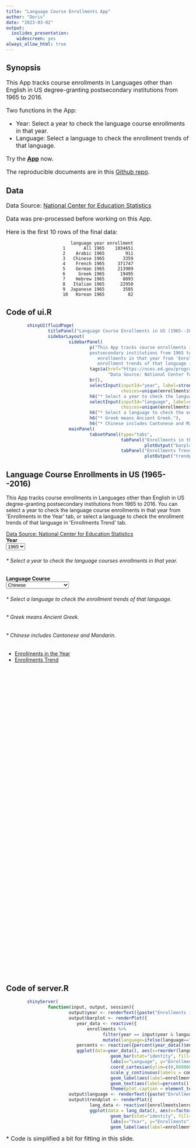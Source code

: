 ```yaml
---
title: "Language Course Enrollments App"
author: "Doris"
date: "2023-03-02"
output: 
  ioslides_presentation: 
    widescreen: yes
always_allow_html: true
---
```


## Synopsis

<font size="3">This App tracks course enrollments in Languages other than English in US degree-granting postsecondary institutions from 1965 to 2016. 

Two functions in the App:

- Year: Select a year to check the language course enrollments in that year.
- Language: Select a language to check the enrollment trends of that language.    
  
    
  
Try the **[App](https://pvxjz6-chen-doris.shinyapps.io/eduData-App/)** now.    
  
The reproducible documents are in this [Github repo](https://github.com/Doris-QZ/Shiny-App-eduData).</font>


## Data

<font size="3">Data Source: [National Center for Education Statistics](https://nces.ed.gov/programs/digest/d19/tables/dt19_311.70.asp)  
  
Data was pre-processed before working on this App.   
  
Here is the first 10 rows of the final data:  </font>    
  
<center>

```
   language year enrollment
1       All 1965    1034651
2    Arabic 1965        911
3   Chinese 1965       3359
4    French 1965     371747
5    German 1965     213909
6     Greek 1965      19495
7    Hebrew 1965       8093
8   Italian 1965      22950
9  Japanese 1965       3505
10   Korean 1965         82
```
</center>

## Code of ui.R


```r
        shinyUI(fluidPage(
                titlePanel("Language Course Enrollments in US (1965--2016)"),
                sidebarLayout(
                        sidebarPanel(
                                p("This App tracks course enrollments in Languages other than English in US degree-granting 
                                postsecondary institutions from 1965 to 2016. You can select a year to check the language course 
                                   enrollments in that year from 'Enrollments in the Year' tab, or select a language to check the 
                                   enrollment trends of that language in 'Enrollments Trend' tab."),
                                tags$a(href="https://nces.ed.gov/programs/digest/d19/tables/dt19_311.70.asp", 
                                       "Data Source: National Center for Education Statistics", target="_blank"),
                                br(),
                                selectInput(inputId="year", label=strong("Year"),
                                            choices=unique(enrollments$year), selected="1965"),
                                h6("* Select a year to check the language courses enrollments in that year."), 
                                selectInput(inputId="language", label=strong("Language Course"), 
                                            choices=unique(enrollments$language), selected="Chinese"),
                                h6("* Select a language to check the enrollment trends of that language."),
                                h6("* Greek means Ancient Greek."),
                                h6("* Chinese includes Cantonese and Mandarin.")),
                        mainPanel(
                                tabsetPanel(type="tabs",
                                            tabPanel("Enrollments in the Year", br(), textOutput("year"),
                                                     plotOutput("barplot")),
                                            tabPanel("Enrollments Trend", br(), textOutput("language"), 
                                                     plotOutput("trendplot")))))))
```

<!--html_preserve--><div class="container-fluid">
<h2>Language Course Enrollments in US (1965--2016)</h2>
<div class="row">
<div class="col-sm-4">
<form class="well" role="complementary">
<p>This App tracks course enrollments in Languages other than English in US degree-granting 
                                postsecondary institutions from 1965 to 2016. You can select a year to check the language course 
                                   enrollments in that year from 'Enrollments in the Year' tab, or select a language to check the 
                                   enrollment trends of that language in 'Enrollments Trend' tab.</p>
<a href="https://nces.ed.gov/programs/digest/d19/tables/dt19_311.70.asp" target="_blank">Data Source: National Center for Education Statistics</a>
<br/>
<div class="form-group shiny-input-container">
<label class="control-label" id="year-label" for="year">
<strong>Year</strong>
</label>
<div>
<select id="year"><option value="1965" selected>1965</option>
<option value="1970">1970</option>
<option value="1974">1974</option>
<option value="1980">1980</option>
<option value="1986">1986</option>
<option value="1990">1990</option>
<option value="1995">1995</option>
<option value="2002">2002</option>
<option value="2006">2006</option>
<option value="2009">2009</option>
<option value="2013">2013</option>
<option value="2016">2016</option></select>
<script type="application/json" data-for="year" data-nonempty="">{"plugins":["selectize-plugin-a11y"]}</script>
</div>
</div>
<h6>* Select a year to check the language courses enrollments in that year.</h6>
<div class="form-group shiny-input-container">
<label class="control-label" id="language-label" for="language">
<strong>Language Course</strong>
</label>
<div>
<select id="language"><option value="All">All</option>
<option value="Arabic">Arabic</option>
<option value="Chinese" selected>Chinese</option>
<option value="French">French</option>
<option value="German">German</option>
<option value="Greek">Greek</option>
<option value="Hebrew">Hebrew</option>
<option value="Italian">Italian</option>
<option value="Japanese">Japanese</option>
<option value="Korean">Korean</option>
<option value="Latin">Latin</option>
<option value="Portuguese">Portuguese</option>
<option value="Russian">Russian</option>
<option value="Spanish">Spanish</option>
<option value="Other languages">Other languages</option>
<option value="American Sign Language">American Sign Language</option></select>
<script type="application/json" data-for="language" data-nonempty="">{"plugins":["selectize-plugin-a11y"]}</script>
</div>
</div>
<h6>* Select a language to check the enrollment trends of that language.</h6>
<h6>* Greek means Ancient Greek.</h6>
<h6>* Chinese includes Cantonese and Mandarin.</h6>
</form>
</div>
<div class="col-sm-8" role="main">
<div class="tabbable">
<ul class="nav nav-tabs" data-tabsetid="7549">
<li class="active">
<a href="#tab-7549-1" data-toggle="tab" data-bs-toggle="tab" data-value="Enrollments in the Year">Enrollments in the Year</a>
</li>
<li>
<a href="#tab-7549-2" data-toggle="tab" data-bs-toggle="tab" data-value="Enrollments Trend">Enrollments Trend</a>
</li>
</ul>
<div class="tab-content" data-tabsetid="7549">
<div class="tab-pane active" data-value="Enrollments in the Year" id="tab-7549-1">
<br/>
<div id="year" class="shiny-text-output"></div>
<div class="shiny-plot-output html-fill-item" id="barplot" style="width:100%;height:400px;"></div>
</div>
<div class="tab-pane" data-value="Enrollments Trend" id="tab-7549-2">
<br/>
<div id="language" class="shiny-text-output"></div>
<div class="shiny-plot-output html-fill-item" id="trendplot" style="width:100%;height:400px;"></div>
</div>
</div>
</div>
</div>
</div>
</div><!--/html_preserve-->

## Code of server.R

```r
        shinyServer(
                function(input, output, session){
                        output$year <- renderText({paste("Enrollments in the year", input$year)})
                        output$barplot <- renderPlot({
                           year_data <- reactive({
                               enrollments %>% 
                                     filter(year == input$year & language != "All" & language != "Other languages") %>% 
                                     mutate(language=ifelse(language=="American Sign Language", "ASL", language)) })
                           percents <- reactive({percent(year_data()$enrollment/sum(year_data()$enrollment), accuracy=0.01)})
                           ggplot(data=year_data(), aes(x=reorder(language, -enrollment), y=enrollment))+
                                        geom_bar(stat="identity", fill="salmon", col="white")+
                                        labs(x="Language", y="Enrollments", caption="* ASL: American Sign Language")+
                                        coord_cartesian(ylim=c(0,880000))+
                                        scale_y_continuous(labels = comma)+
                                        geom_label(aes(label=enrollment), vjust=-0.3)+
                                        geom_text(aes(label=percents()), vjust=1.2, size=4, col="white")+
                                        theme(plot.caption = element_text(hjust = 0, size=12))})
                        output$language <- renderText({paste("Enrollments Trend of", input$language)})
                        output$trendplot <- renderPlot({
                                lang_data <- reactive({enrollments[enrollments$language == input$language,]})
                                ggplot(data = lang_data(), aes(x=factor(year), y=enrollment))+
                                        geom_bar(stat="identity", fill="lightgreen")+
                                        labs(x="Year", y="Enrollments")+
                                        geom_label(aes(label=enrollment), vjust=1.5)})})
```
<font size="3">* Code is simplified a bit for fitting in this slide.<font>
